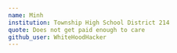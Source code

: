 ```yaml
---
name: Minh
institution: Township High School District 214
quote: Does not get paid enough to care
github_user: WhiteHoodHacker
---
```


